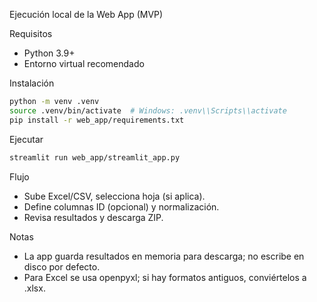 Ejecución local de la Web App (MVP)

Requisitos
- Python 3.9+
- Entorno virtual recomendado

Instalación
```bash
python -m venv .venv
source .venv/bin/activate  # Windows: .venv\\Scripts\\activate
pip install -r web_app/requirements.txt
```

Ejecutar
```bash
streamlit run web_app/streamlit_app.py
```

Flujo
- Sube Excel/CSV, selecciona hoja (si aplica).
- Define columnas ID (opcional) y normalización.
- Revisa resultados y descarga ZIP.

Notas
- La app guarda resultados en memoria para descarga; no escribe en disco por defecto.
- Para Excel se usa openpyxl; si hay formatos antiguos, conviértelos a .xlsx.

